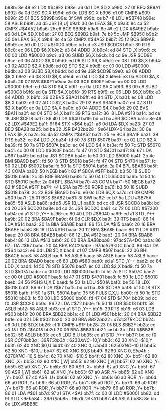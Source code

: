 b98b: 8e 49 e2  LDX    #$49E2
b98e: a6 0d     LDA    $D,X
b990: 27 0f     BEQ    $B9A1
b992: 6a 0d     DEC    $D,X
b994: e6 0c     LDB    $C,X
b996: c1 09     CMPB   #$09
b998: 25 01     BCS    $B99B
b99a: 3f        SWI
b99b: ce b7 48  LDU    #$B748
b99e: 58        ASLB
b99f: ad d5     JSR    [B,U]
b9a1: 30 0e     LEAX   $E,X
b9a3: 8c 4a 52  CMPX   #$4A52
b9a6: 25 e6     BCS    $B98E
b9a8: 8e 49 e2  LDX    #$49E2
b9ab: a6 0d     LDA    $D,X
b9ad: 27 03     BEQ    $B9B2
b9af: 7e b9 5c  JMP    $B95C
b9b2: 30 0e     LEAX   $E,X
b9b4: 8c 4a 52  CMPX   #$4A52
b9b7: 25 f2     BCS    $B9AB
b9b9: ce 50 d0  LDU    #$50D0
b9bc: bd cd c3  JSR    $CDC3
b9bf: 39        RTS
b9c0: ec 06     LDD    $6,X
b9c2: e3 84     ADDD   ,X
b9c4: ed 84     STD    ,X
b9c6: cc 00 00  LDD    #$0000
b9c9: a3 06     SUBD   $6,X
b9cb: bd cd 9e  JSR    $CD9E
b9ce: e3 06     ADDD   $6,X
b9d0: ed 06     STD    $6,X
b9d2: ec 08     LDD    $8,X
b9d4: e3 02     ADDD   $2,X
b9d6: ed 02     STD    $2,X
b9d8: cc 00 00  LDD    #$0000
b9db: a3 08     SUBD   $8,X
b9dd: bd cd 9e  JSR    $CD9E
b9e0: e3 08     ADDD   $8,X
b9e2: ed 08     STD    $8,X
b9e4: ec 04     LDD    $4,X
b9e6: e3 0a     ADDD   $A,X
b9e8: 29 07     BVS    $B9F1
b9ea: 2c 03     BGE    $B9EF
b9ec: cc 00 00  LDD    #$0000
b9ef: ed 04     STD    $4,X
b9f1: ec 0a     LDD    $A,X
b9f3: 83 00 c8  SUBD   #$00C8
b9f6: ed 0a     STD    $A,X
b9f8: 39        RTS
b9f9: ec 06     LDD    $6,X
b9fb: e3 84     ADDD   ,X
b9fd: 29 02     BVS    $BA01
b9ff: ed 84     STD    ,X
ba01: ec 08     LDD    $8,X
ba03: e3 02     ADDD   $2,X
ba05: 29 02     BVS    $BA09
ba07: ed 02     STD    $2,X
ba09: ec 0a     LDD    $A,X
ba0b: e3 04     ADDD   $4,X
ba0d: 29 02     BVS    $BA11
ba0f: ed 04     STD    $4,X
ba11: 39        RTS
ba12: 86 18     LDA    #$18
ba14: bd ce 18  JSR    $CE18
ba17: 86 40     LDA    #$40
ba19: bd cd ba  JSR    $CDBA
ba1c: 8e 49 e2  LDX    #$49E2
ba1f: 9f 64     STX    <$64
ba21: a6 0d     LDA    $D,X
ba23: 27 03     BEQ    $BA28
ba25: bd ba 32  JSR    $BA32
ba28: 9e 64     LDX    <$64
ba2a: 30 0e     LEAX   $E,X
ba2c: 8c 4a 52  CMPX   #$4A52
ba2f: 25 ee     BCS    $BA1F
ba31: 39        RTS
ba32: ec 84     LDD    ,X
ba34: fd 50 78  STD    $5078
ba37: ec 02     LDD    $2,X
ba39: fd 50 7a  STD    $507A
ba3c: ec 04     LDD    $4,X
ba3e: fd 50 7c  STD    $507C
ba41: cc 00 0f  LDD    #$000F
ba44: fd 47 01  STD    $4701
ba47: 86 67     LDA    #$67
ba49: bd cd ba  JSR    $CDBA
ba4c: fc 50 00  LDD    $5000
ba4f: 2b 4c     BMI    $BA9D
ba51: fd 50 18  STD    $5018
ba54: fd 47 04  STD    $4704
ba57: fc 50 02  LDD    $5002
ba5a: fd 50 1a  STD    $501A
ba5d: 2a 04     BPL    $BA63
ba5f: 43        COMA
ba60: 50        NEGB
ba61: 82 ff     SBCA   #$FF
ba63: b3 50 18  SUBD   $5018
ba66: 2c 35     BGE    $BA9D
ba68: fc 50 04  LDD    $5004
ba6b: fd 50 1c  STD    $501C
ba6e: 2a 04     BPL    $BA74
ba70: 43        COMA
ba71: 50        NEGB
ba72: 82 ff     SBCA   #$FF
ba74: 44        LSRA
ba75: 56        RORB
ba76: b3 50 18  SUBD   $5018
ba79: 2c 22     BGE    $BA9D
ba7b: e6 0c     LDB    $C,X
ba7d: c1 09     CMPB   #$09
ba7f: 25 01     BCS    $BA82
ba81: 3f        SWI
ba82: ce b7 5a  LDU    #$B75A
ba85: 58        ASLB
ba86: ad d5     JSR    [B,U]
ba88: bd cc d8  JSR    $CCD8
ba8b: bd cd 20  JSR    $CD20
ba8e: bd cd 2c  JSR    $CD2C
ba91: cc 72 00  LDD    #$7200
ba94: ed a1     STD    ,Y++
ba96: cc 80 40  LDD    #$8040
ba99: ed a1     STD    ,Y++
ba9b: 20 02     BRA    $BA9F
ba9d: 6f 0d     CLR    $D,X
ba9f: 39        RTS
baa0: 86 14     LDA    #$14
baa2: 20 1a     BRA    $BABE
baa4: 86 15     LDA    #$15
baa6: 20 16     BRA    $BABE
baa8: 86 16     LDA    #$16
baaa: 20 12     BRA    $BABE
baac: 86 11     LDA    #$11
baae: 20 08     BRA    $BAB8
bab0: 86 12     LDA    #$12
bab2: 20 04     BRA    $BAB8
bab4: 86 13     LDA    #$13
bab6: 20 00     BRA    $BAB8
bab8: 97 dc     STA    <$DC
baba: 86 67     LDA    #$67
babc: 20 04     BRA    $BAC2
babe: 97 dc     STA    <$DC
bac0: 86 64     LDA    #$64
bac2: e6 0d     LDB    $D,X
bac4: c1 07     CMPB   #$07
bac6: 22 06     BHI    $BACE
bac8: 58        ASLB
bac9: 58        ASLB
baca: 58        ASLB
bacb: 58        ASLB
bacc: 20 02     BRA    $BAD0
bace: c6 80     LDB    #$80
bad0: ed a1     STD    ,Y++
bad2: ec 84     LDD    ,X
bad4: fd 50 78  STD    $5078
bad7: ec 02     LDD    $2,X
bad9: fd 50 7a  STD    $507A
badc: cc 00 00  LDD    #$0000
badf: fd 50 7c  STD    $507C
bae2: cc 00 0f  LDD    #$000F
bae5: fd 47 01  STD    $4701
bae8: fc 50 1c  LDD    $501C
baeb: 34 56     PSHS   U,X,D
baed: fe 50 1a  LDU    $501A
baf0: be 50 18  LDX    $5018
baf3: 86 67     LDA    #$67
baf5: bd cd ba  JSR    $CDBA
baf8: bf 50 18  STX    $5018
bafb: ff 50 1a  STU    $501A
bafe: 35 56     PULS   D,X,U
bb00: fd 50 1c  STD    $501C
bb03: fc 50 00  LDD    $5000
bb06: fd 47 04  STD    $4704
bb09: bd cc f0  JSR    $CCF0
bb0c: 86 72     LDA    #$72
bb0e: f6 50 18  LDB    $5018
bb11: 58        ASLB
bb12: 58        ASLB
bb13: ed a1     STD    ,Y++
bb15: 39        RTS
bb16: c6 03     LDB    #$03
bb18: 20 08     BRA    $BB22
bb1a: c6 01     LDB    #$01
bb1c: 20 04     BRA    $BB22
bb1e: c6 02     LDB    #$02
bb20: 20 00     BRA    $BB22
bb22: d7 dc     STB    <$DC
bb24: e6 0d     LDB    $D,X
bb26: c1 1f     CMPB   #$1F
bb28: 23 05     BLS    $BB2F
bb2a: cc a0 18  LDD    #$A018
bb2d: 20 06     BRA    $BB35
bb2f: ce bb 3b  LDU    #$BB3B
bb32: 58        ASLB
bb33: ec c5     LDD    B,U
bb35: ed a1     STD    ,Y++
bb37: bd cc f0  JSR    $CCF0
bb3a: 39        RTS
bb3b: 62 30     XNC    -$10,Y
bb3d: 62 30     XNC    -$10,Y
bb3f: 62 40     XNC    $0,U
bb41: 62 40     XNC    $0,U
bb43: 62 50     XNC    -$10,U
bb45: 62 50     XNC    -$10,U
bb47: 62 60     XNC    $0,S
bb49: 62 60     XNC    $0,S
bb4b: 62 70     XNC    -$10,S
bb4d: 62 70     XNC    -$10,S
bb4f: 62 80     XNC    ,X+
bb51: 62 80     XNC    ,X+
bb53: 62 90     XNC    [,W]
bb55: 62 90     XNC    [,W]
bb57: 62 a0     XNC    ,Y+
bb59: 62 a0     XNC    ,Y+
bb5b: 67 80     ASR    ,X+
bb5d: 62 a0     XNC    ,Y+
bb5f: 67 90     ASR    [,W]
bb61: 62 a0     XNC    ,Y+
bb63: 67 a0     ASR    ,Y+
bb65: 62 a0     XNC    ,Y+
bb67: 67 c0     ASR    ,U+
bb69: 62 a0     XNC    ,Y+
bb6b: 66 a0     ROR    ,Y+
bb6d: 66 a0     ROR    ,Y+
bb6f: 66 a0     ROR    ,Y+
bb71: 66 a0     ROR    ,Y+
bb73: 66 a0     ROR    ,Y+
bb75: 66 a0     ROR    ,Y+
bb77: 66 a0     ROR    ,Y+
bb79: 66 a0     ROR    ,Y+
bb7b: 86 01     LDA    #$01
bb7d: 97 a1     STA    <$A1
bb7f: cc 00 01  LDD    #$0001
bb82: dd 9f     STD    <$9F
bb84: 39        RTS
bb85: 96 a1     LDA    <$A1
bb87: 48        ASLA
bb88: 8e bb 8e  LDX    #$BB8E
